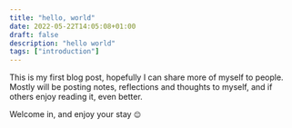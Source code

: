 ```yaml
---
title: "hello, world"
date: 2022-05-22T14:05:08+01:00
draft: false
description: "hello world"
tags: ["introduction"]
---
```


This is my first blog post, hopefully I can share more of myself to people. 
Mostly will be posting notes, reflections and thoughts to myself, and if others enjoy reading it, even better.

Welcome in, and enjoy your stay <code>:blush:</code>